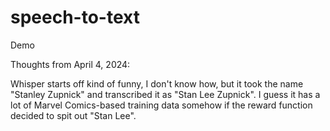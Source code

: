 # speech-to-text
Demo

Thoughts from April 4, 2024:

Whisper starts off kind of funny, I don't know how, but it took the name "Stanley Zupnick" and
transcribed it as "Stan Lee Zupnick". I guess it has a lot of Marvel Comics-based training data somehow if
the reward function decided to spit out "Stan Lee". 
